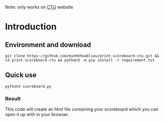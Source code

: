 Note: only works on <a href="http://htql.ctu.edu.vn/"> CTU</a> website
# Introduction

## Environment and download

```shell
git clone https://github.com/minhkhoablieu/print-scoreboard-ctu.git && cd print-scoreboard-ctu && python3 -m pip install -r requirement.txt
```
## Quick use

```shell  
python3 scoreboard.py
```
### Result 
This code will create an html file containing your scoreboard which you can open it up with in your browser. 

